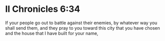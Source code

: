 # II Chronicles 6:34

If your people go out to battle against their enemies, by whatever way you shall send them, and they pray to you toward this city that you have chosen and the house that I have built for your name,

